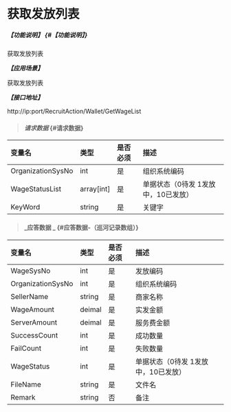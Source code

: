 # 获取发放列表

##### _【功能说明】_ {#【功能说明】}

获取发放列表

_**【应用场景】**_

获取发放列表

_**【接口地址】**_

http://ip:port/RecruitAction/Wallet/GetWageList

> #### _请求数据_ {#请求数据}

| 变量名 | 类型 | 是否必须 | 描述 |
| :--- | :--- | :--- | :--- |
| OrganizationSysNo | int | 是 | 组织系统编码 |
| WageStatusList | array[int] | 是 | 单据状态（0待发 1发放中，10已发放）|
| KeyWord | string | 是 | 关键字 |

> #### _应答数据 _ {#应答数据-（巡河记录数组）}

| 变量名 | 类型 | 是否必须 | 描述 |
| :--- | :--- | :--- | :--- |
| WageSysNo | int | 是 | 发放编码 |
| OrganizationSysNo | int | 是 | 组织系统编码  |
| SellerName | string | 是 | 商家名称 |
| WageAmount | deimal | 是 | 实发金额|
| ServerAmount | deimal | 是 | 服务费金额|
| SuccessCount | int | 是 | 成功数量 |
| FailCount | int | 是 | 失败数量 |
| WageStatus | int | 是 | 单据状态（0待发 1发放中，10已发放）|
| FileName| string| 是 | 文件名 |
| Remark| string| 否 | 备注 |





